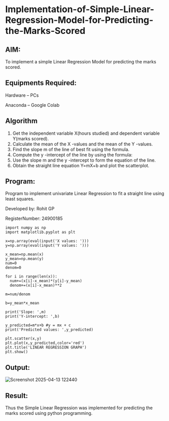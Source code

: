 # Implementation-of-Simple-Linear-Regression-Model-for-Predicting-the-Marks-Scored
## AIM:
To implement a simple Linear Regression Model for predicting the marks scored.

## Equipments Required:
Hardware – PCs

Anaconda – Google Colab

## Algorithm
1. Get the independent variable X(hours studied) and dependent variable Y(marks scored).
2. Calculate the mean of the X -values and the mean of the Y -values.
3. Find the slope m of the line of best fit using the formula.
4. Compute the y -intercept of the line by using the formula:
5. Use the slope m and the y -intercept to form the equation of the line.
6. Obtain the straight line equation Y=mX+b and plot the scatterplot.
  
## Program:

Program to implement univariate Linear Regression to fit a straight line using least squares.

Developed by: Rohit GP

RegisterNumber: 24900185

```
import numpy as np
import matplotlib.pyplot as plt

x=np.array(eval(input('X values: ')))
y=np.array(eval(input('Y values: ')))

x_mean=np.mean(x)
y_mean=np.mean(y)
num=0
denom=0

for i in range(len(x)):
  num+=(x[i]-x_mean)*(y[i]-y_mean)
  denom+=(x[i]-x_mean)**2

m=num/denom

b=y_mean*x_mean

print('Slope: ',m)
print('Y-intercept: ',b)

y_predicted=m*x+b #y = mx + c
print('Predicted values: ',y_predicted)

plt.scatter(x,y)
plt.plot(x,y_predicted,color='red')
plt.title('LINEAR REGRESSION GRAPH')
plt.show()
```

## Output:

![Screenshot 2025-04-13 122440](https://github.com/user-attachments/assets/f6163f6a-4e46-4235-8c1a-9a799bf00bf1)

## Result:
Thus the Simple Linear Regression was implemented for predicting the marks scored using python programming.
